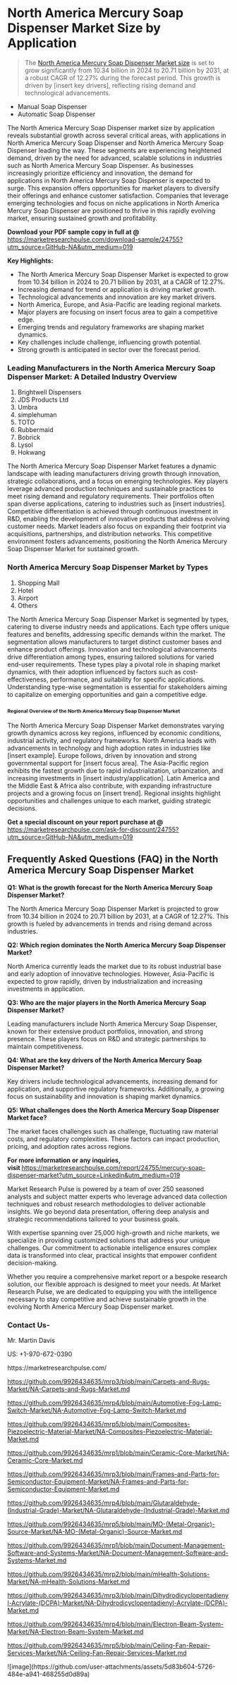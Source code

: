 <h1>North America Mercury Soap Dispenser Market&nbsp;Size by Application</h1><blockquote><p>The <a href="https://marketresearchpulse.com/download-sample/24755?utm_source=GitHub-NA&amp;utm_medium=019">North America Mercury Soap Dispenser Market size</a> is set to grow significantly from 10.34 billion in 2024 to 20.71 billion by 2031, at a robust CAGR of 12.27% during the forecast period. This growth is driven by [insert key drivers], reflecting rising demand and technological advancements.</p></blockquote><ul><li>Manual Soap Dispenser<li> Automatic Soap Dispenser</li></ul><p>The North America Mercury Soap Dispenser market size by application reveals substantial growth across several critical areas, with applications in North America Mercury Soap Dispenser and North America Mercury Soap Dispenser leading the way. These segments are experiencing heightened demand, driven by the need for advanced, scalable solutions in industries such as North America Mercury Soap Dispenser. As businesses increasingly prioritize efficiency and innovation, the demand for applications in North America Mercury Soap Dispenser is expected to surge. This expansion offers opportunities for market players to diversify their offerings and enhance customer satisfaction. Companies that leverage emerging technologies and focus on niche applications in North America Mercury Soap Dispenser are positioned to thrive in this rapidly evolving market, ensuring sustained growth and profitability.</p><p><strong>Download your PDF sample copy in full at @ </strong><a href="https://marketresearchpulse.com/download-sample/24755?utm_source=GitHub-NA&amp;utm_medium=019">https://marketresearchpulse.com/download-sample/24755?utm_source=GitHub-NA&amp;utm_medium=019</a></p><p><strong>Key Highlights: </strong></p><ul><li>The North America Mercury Soap Dispenser Market is expected to grow from 10.34 billion in 2024 to 20.71 billion by 2031, at a CAGR of 12.27%.</li><li>Increasing demand for trend or application is driving market growth.</li><li>Technological advancements and innovation are key market drivers.</li><li>North America, Europe, and Asia-Pacific are leading regional markets.</li><li>Major players are focusing on insert focus area to gain a competitive edge.</li><li>Emerging trends and regulatory frameworks are shaping market dynamics.</li><li>Key challenges include challenge, influencing growth potential.</li><li>Strong growth is anticipated in sector over the forecast period.</li></ul><h3>Leading Manufacturers in the North America Mercury Soap Dispenser Market: A Detailed Industry Overview</h3><ol><li>Brightwell Dispensers</li><li>JDS Products Ltd</li><li>Umbra</li><li>simplehuman</li><li>TOTO</li><li>Rubbermaid</li><li>Bobrick</li><li>Lysol</li><li>Hokwang</li></ol><div class="flex max-w-full flex-col flex-grow"><div class="min-h-8 text-message flex w-full flex-col items-end gap-2 whitespace-normal break-words [.text-message+&amp;]:mt-5" dir="auto" data-message-author-role="assistant" data-message-id="fd8432e4-4910-450d-b182-61b7bfb0a01f" data-message-model-slug="gpt-4o"><div class="flex w-full flex-col gap-1 empty:hidden first:pt-[3px]"><div class="markdown prose w-full break-words dark:prose-invert light"><p>The North America Mercury Soap Dispenser Market features a dynamic landscape with leading manufacturers driving growth through innovation, strategic collaborations, and a focus on emerging technologies. Key players leverage advanced production techniques and sustainable practices to meet rising demand and regulatory requirements. Their portfolios often span diverse applications, catering to industries such as [insert industries]. Competitive differentiation is achieved through continuous investment in R&amp;D, enabling the development of innovative products that address evolving customer needs. Market leaders also focus on expanding their footprint via acquisitions, partnerships, and distribution networks. This competitive environment fosters advancements, positioning the North America Mercury Soap Dispenser Market for sustained growth.</p></div></div></div></div><h3>North America Mercury Soap Dispenser Market by Types</h3><ol><li>Shopping Mall<li> Hotel<li> Airport<li> Others</li></ol><div class="flex max-w-full flex-col flex-grow"><div class="min-h-8 text-message flex w-full flex-col items-end gap-2 whitespace-normal break-words [.text-message+&amp;]:mt-5" dir="auto" data-message-author-role="assistant" data-message-id="084470be-0bb7-4664-bddf-5156b4f41249" data-message-model-slug="gpt-4o-mini"><div class="flex w-full flex-col gap-1 empty:hidden first:pt-[3px]"><div class="markdown prose w-full break-words dark:prose-invert light"><p>The North America Mercury Soap Dispenser Market is segmented by types, catering to diverse industry needs and applications. Each type offers unique features and benefits, addressing specific demands within the market. The segmentation allows manufacturers to target distinct customer bases and enhance product offerings. Innovation and technological advancements drive differentiation among types, ensuring tailored solutions for varied end-user requirements. These types play a pivotal role in shaping market dynamics, with their adoption influenced by factors such as cost-effectiveness, performance, and suitability for specific applications. Understanding type-wise segmentation is essential for stakeholders aiming to capitalize on emerging opportunities and gain a competitive edge.</p></div></div></div></div><h3><span style="font-size: 11px;">Regional Overview of the North America Mercury Soap Dispenser Market</span></h3><div class="flex max-w-full flex-col flex-grow"><div class="min-h-8 text-message flex w-full flex-col items-end gap-2 whitespace-normal break-words [.text-message+&amp;]:mt-5" dir="auto" data-message-author-role="assistant" data-message-id="e9038762-ce64-4e30-91c9-9bd413514231" data-message-model-slug="gpt-4o-mini"><div class="flex w-full flex-col gap-1 empty:hidden first:pt-[3px]"><div class="markdown prose w-full break-words dark:prose-invert light"><p>The North America Mercury Soap Dispenser Market demonstrates varying growth dynamics across key regions, influenced by economic conditions, industrial activity, and regulatory frameworks. North America leads with advancements in technology and high adoption rates in industries like [insert example]. Europe follows, driven by innovation and strong governmental support for [insert focus area]. The Asia-Pacific region exhibits the fastest growth due to rapid industrialization, urbanization, and increasing investments in [insert industry/application]. Latin America and the Middle East &amp; Africa also contribute, with expanding infrastructure projects and a growing focus on [insert trend]. Regional insights highlight opportunities and challenges unique to each market, guiding strategic decisions.</p></div></div></div></div><p><strong>Get a special discount on your report purchase at @ </strong><a href="https://marketresearchpulse.com/ask-for-discount/24755?utm_source=GitHub-NA&amp;utm_medium=019">https://marketresearchpulse.com/ask-for-discount/24755?utm_source=GitHub-NA&amp;utm_medium=019</a></p><h2>Frequently Asked Questions (FAQ) in the North America Mercury Soap Dispenser Market</h2><p><strong>Q1: What is the growth forecast for the North America Mercury Soap Dispenser Market?</strong></p><p>The North America Mercury Soap Dispenser Market is projected to grow from 10.34 billion in 2024 to 20.71 billion by 2031, at a CAGR of 12.27%. This growth is fueled by advancements in trends and rising demand across industries.</p><p><strong>Q2: Which region dominates the North America Mercury Soap Dispenser Market?</strong></p><p>North America currently leads the market due to its robust industrial base and early adoption of innovative technologies. However, Asia-Pacific is expected to grow rapidly, driven by industrialization and increasing investments in application.</p><p><strong>Q3: Who are the major players in the North America Mercury Soap Dispenser Market?</strong></p><p>Leading manufacturers include North America Mercury Soap Dispenser, known for their extensive product portfolios, innovation, and strong presence. These players focus on R&amp;D and strategic partnerships to maintain competitiveness.</p><p><strong>Q4: What are the key drivers of the North America Mercury Soap Dispenser Market?</strong></p><p>Key drivers include technological advancements, increasing demand for application, and supportive regulatory frameworks. Additionally, a growing focus on sustainability and innovation is shaping market dynamics.</p><p><strong>Q5: What challenges does the North America Mercury Soap Dispenser Market face?</strong></p><p>The market faces challenges such as challenge, fluctuating raw material costs, and regulatory complexities. These factors can impact production, pricing, and adoption rates across regions.</p><p><strong>For more information or any inquiries, visit&nbsp;</strong><a href="https://marketresearchpulse.com/report/24755/mercury-soap-dispenser-market?utm_source=Linkedin&utm_medium=019">https://marketresearchpulse.com/report/24755/mercury-soap-dispenser-market?utm_source=Linkedin&utm_medium=019</a></p><p>Market Research Pulse is powered by a team of over 250 seasoned analysts and subject matter experts who leverage advanced data collection techniques and robust research methodologies to deliver actionable insights. We go beyond data presentation, offering deep analysis and strategic recommendations tailored to your business goals.</p><p>With expertise spanning over 25,000 high-growth and niche markets, we specialize in providing customized solutions that address your unique challenges. Our commitment to actionable intelligence ensures complex data is transformed into clear, practical insights that empower confident decision-making.</p><p>Whether you require a comprehensive market report or a bespoke research solution, our flexible approach is designed to meet your needs. At Market Research Pulse, we are dedicated to equipping you with the intelligence necessary to stay competitive and achieve sustainable growth in the evolving North America Mercury Soap Dispenser market.</p><h3><strong>Contact Us-</strong></h3><p>Mr. Martin Davis</p><p>US: +1-970-672-0390</p><p>https://marketresearchpulse.com/</p><p><a href="https://github.com/9926434635/mrp3/blob/main/Carpets-and-Rugs-Market/NA-Carpets-and-Rugs-Market.md">https://github.com/9926434635/mrp3/blob/main/Carpets-and-Rugs-Market/NA-Carpets-and-Rugs-Market.md</a></p><p><a href="https://github.com/9926434635/mrp4/blob/main/Automotive-Fog-Lamp-Switch-Market/NA-Automotive-Fog-Lamp-Switch-Market.md">https://github.com/9926434635/mrp4/blob/main/Automotive-Fog-Lamp-Switch-Market/NA-Automotive-Fog-Lamp-Switch-Market.md</a></p><p><a href="https://github.com/9926434635/mrp5/blob/main/Composites-Piezoelectric-Material-Market/NA-Composites-Piezoelectric-Material-Market.md">https://github.com/9926434635/mrp5/blob/main/Composites-Piezoelectric-Material-Market/NA-Composites-Piezoelectric-Material-Market.md</a></p><p><a href="https://github.com/9926434635/mrp1/blob/main/Ceramic-Core-Market/NA-Ceramic-Core-Market.md">https://github.com/9926434635/mrp1/blob/main/Ceramic-Core-Market/NA-Ceramic-Core-Market.md</a></p><p><a href="https://github.com/9926434635/mrp3/blob/main/Frames-and-Parts-for-Semiconductor-Equipment-Market/NA-Frames-and-Parts-for-Semiconductor-Equipment-Market.md">https://github.com/9926434635/mrp3/blob/main/Frames-and-Parts-for-Semiconductor-Equipment-Market/NA-Frames-and-Parts-for-Semiconductor-Equipment-Market.md</a></p><p><a href="https://github.com/9926434635/mrp4/blob/main/Glutaraldehyde-(Industrial-Grade)-Market/NA-Glutaraldehyde-(Industrial-Grade)-Market.md">https://github.com/9926434635/mrp4/blob/main/Glutaraldehyde-(Industrial-Grade)-Market/NA-Glutaraldehyde-(Industrial-Grade)-Market.md</a></p><p><a href="https://github.com/9926434635/mrp5/blob/main/MO-(Metal-Organic)-Source-Market/NA-MO-(Metal-Organic)-Source-Market.md">https://github.com/9926434635/mrp5/blob/main/MO-(Metal-Organic)-Source-Market/NA-MO-(Metal-Organic)-Source-Market.md</a></p><p><a href="https://github.com/9926434635/mrp1/blob/main/Document-Management-Software-and-Systems-Market/NA-Document-Management-Software-and-Systems-Market.md">https://github.com/9926434635/mrp1/blob/main/Document-Management-Software-and-Systems-Market/NA-Document-Management-Software-and-Systems-Market.md</a></p><p><a href="https://github.com/9926434635/mrp2/blob/main/mHealth-Solutions-Market/NA-mHealth-Solutions-Market.md">https://github.com/9926434635/mrp2/blob/main/mHealth-Solutions-Market/NA-mHealth-Solutions-Market.md</a></p><p><a href="https://github.com/9926434635/mrp3/blob/main/Dihydrodicyclopentadienyl-Acrylate-(DCPA)-Market/NA-Dihydrodicyclopentadienyl-Acrylate-(DCPA)-Market.md">https://github.com/9926434635/mrp3/blob/main/Dihydrodicyclopentadienyl-Acrylate-(DCPA)-Market/NA-Dihydrodicyclopentadienyl-Acrylate-(DCPA)-Market.md</a></p><p><a href="https://github.com/9926434635/mrp4/blob/main/Electron-Beam-System-Market/NA-Electron-Beam-System-Market.md">https://github.com/9926434635/mrp4/blob/main/Electron-Beam-System-Market/NA-Electron-Beam-System-Market.md</a></p><p><a href="https://github.com/9926434635/mrp5/blob/main/Ceiling-Fan-Repair-Services-Market/NA-Ceiling-Fan-Repair-Services-Market.md">https://github.com/9926434635/mrp5/blob/main/Ceiling-Fan-Repair-Services-Market/NA-Ceiling-Fan-Repair-Services-Market.md</a></p>
![image](https://github.com/user-attachments/assets/5d83b604-5726-484e-a941-468255d0d89a)
